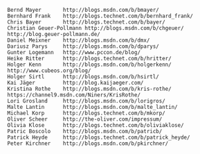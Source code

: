 
	Bernd Mayer       http://blogs.msdn.com/b/bmayer/
	Bernhard Frank    http://blogs.technet.com/b/bernhard_frank/
	Chris Bayer       http://blogs.technet.com/b/bayer/
	Christian Geuer-Pollmann http://blogs.msdn.com/b/chgeuer/ http://blog.geuer-pollmann.de/
	Daniel Meixner    http://blogs.msdn.com/b/dmx/
	Dariusz Parys     http://blogs.msdn.com/b/dparys/
	Gunter Logemann   http://www.pccon.de/blog/
	Heike Ritter      http://blogs.technet.com/b/hritter/
	Holger Kenn       http://blogs.msdn.com/b/holgerkenn/ http://www.cubeos.org/blog/
	Holger Sirtl      http://blogs.msdn.com/b/hsirtl/
	Kai Jäger         http://blog.kaijaeger.com/
	Kristina Rothe    http://blogs.msdn.com/b/kris-rothe/ https://channel9.msdn.com/Niners/KrisRothe/
	Lori Grosland     http://blogs.msdn.com/b/lorigros/
	Malte Lantin      http://blogs.msdn.com/b/malte_lantin/
	Michael Korp      http://blogs.technet.com/b/mkorp/
	Oliver Scheer     http://the-oliver.com/impressum/
	Olivia Klose      http://blogs.technet.com/b/oliviaklose/
	Patric Boscolo    http://blogs.msdn.com/b/patricb/
	Patrick Heyde     http://blogs.technet.com/b/patrick_heyde/
	Peter Kirchner    http://blogs.msdn.com/b/pkirchner/